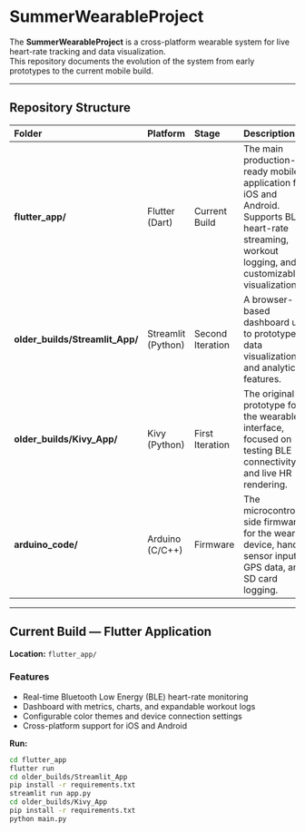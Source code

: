 # SummerWearableProject

The **SummerWearableProject** is a cross-platform wearable system for live heart-rate tracking and data visualization.  
This repository documents the evolution of the system from early prototypes to the current mobile build.

---

## Repository Structure

| Folder | Platform | Stage | Description |
|:-------|:----------|:------|:-------------|
| **flutter_app/** | Flutter (Dart) | Current Build | The main production-ready mobile application for iOS and Android. Supports BLE heart-rate streaming, workout logging, and customizable visualizations. |
| **older_builds/Streamlit_App/** | Streamlit (Python) | Second Iteration | A browser-based dashboard used to prototype data visualization and analytics features. |
| **older_builds/Kivy_App/** | Kivy (Python) | First Iteration | The original prototype for the wearable interface, focused on testing BLE connectivity and live HR rendering. |
| **arduino_code/** | Arduino (C/C++) | Firmware | The microcontroller-side firmware for the wearable device, handling sensor input, GPS data, and SD card logging. |

---

## Current Build — Flutter Application
**Location:** `flutter_app/`

### Features
- Real-time Bluetooth Low Energy (BLE) heart-rate monitoring  
- Dashboard with metrics, charts, and expandable workout logs  
- Configurable color themes and device connection settings  
- Cross-platform support for iOS and Android  

**Run:**
```bash
cd flutter_app
flutter run
cd older_builds/Streamlit_App
pip install -r requirements.txt
streamlit run app.py
cd older_builds/Kivy_App
pip install -r requirements.txt
python main.py
